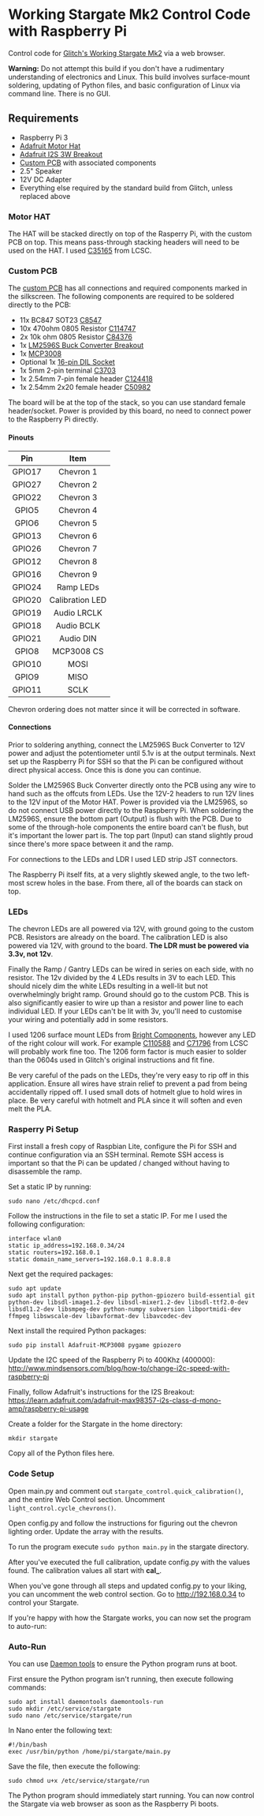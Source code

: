 # Working Stargate Mk2 Control Code with Raspberry Pi

Control code for [Glitch's Working Stargate Mk2](https://www.thingiverse.com/thing:1603423) via a web browser.

**Warning:** Do not attempt this build if you don't have a rudimentary understanding of electronics and Linux. This build involves surface-mount soldering, updating of Python files, and basic configuration of Linux via command line. There is no GUI.

## Requirements
- Raspberry Pi 3
- [Adafruit Motor Hat](https://www.adafruit.com/product/2348)
- [Adafruit I2S 3W Breakout](https://www.adafruit.com/product/3006)
- [Custom PCB](https://easyeda.com/boogleoogle/Stargate-HAT) with associated components
- 2.5" Speaker
- 12V DC Adapter
- Everything else required by the standard build from Glitch, unless replaced above

### Motor HAT
The HAT will be stacked directly on top of the Rasperry Pi, with the custom PCB on top. This means pass-through stacking headers will need to be used on the HAT. I used [C35165](https://lcsc.com/product-detail/Female-Header_2-54mm-2-20P_C35165.html) from LCSC.

### Custom PCB

The [custom PCB](https://easyeda.com/boogleoogle/Stargate-HAT) has all connections and required components marked in the silkscreen. The following components are required to be soldered directly to the PCB:

 - 11x BC847 SOT23 [C8547](https://lcsc.com/product-detail/Transistors-NPN-PNP_BC847A-1E_C8574.html)
 - 10x 470ohm 0805 Resistor [C114747](https://lcsc.com/product-detail/Chip-Resistor-Surface-Mount_470R-471-5_C114747.html)
 - 2x 10k ohm 0805 Resistor [C84376](https://lcsc.com/product-detail/Chip-Resistor-Surface-Mount_10KR-1002-1_C84376.html)
 - 1x [LM2596S Buck Converter Breakout](https://www.bitsbox.co.uk/index.php?main_page=product_info&cPath=140_171&products_id=3202)
 - 1x [MCP3008](https://www.bitsbox.co.uk/index.php?main_page=product_info&cPath=140_166&products_id=2274)
 - Optional 1x [16-pin DIL Socket](https://www.bitsbox.co.uk/index.php?main_page=product_info&cPath=255_256&products_id=1933)
 - 1x 5mm 2-pin terminal [C3703](https://lcsc.com/product-detail/Terminal-Blocks_WJ127-5-0-2P_C3703.html)
 - 1x 2.54mm 7-pin female header [C124418](https://lcsc.com/product-detail/Female-Header_Shenzhen-Cancome-Female-header-1-7P-2-54mm-Straight-line_C124418.html)
 - 1x 2.54mm 2x20 female header [C50982](https://lcsc.com/product-detail/Female-Header_2-54mm-2-20PFemale-header_C50982.html)

The board will be at the top of the stack, so you can use standard female header/socket. Power is provided by this board, no need to connect power to the Raspberry Pi directly.

#### Pinouts

| Pin | Item |
| :---: | :---: |
| GPIO17 | Chevron 1 |
| GPIO27 | Chevron 2 |
| GPIO22 | Chevron 3 |
| GPIO5 | Chevron 4 |
| GPIO6 | Chevron 5 |
| GPIO13 | Chevron 6 |
| GPIO26 | Chevron 7 |
| GPIO12 | Chevron 8 |
| GPIO16 | Chevron 9 |
| GPIO24 | Ramp LEDs |
| GPIO20| Calibration LED |
| GPIO19 | Audio LRCLK |
| GPIO18 | Audio BCLK |
| GPIO21 | Audio DIN |
| GPIO8 | MCP3008 CS |
| GPIO10 | MOSI |
| GPIO9 | MISO |
| GPIO11 | SCLK |

Chevron ordering does not matter since it will be corrected in software.

#### Connections

Prior to soldering anything, connect the LM2596S Buck Converter to 12V power and adjust the potentiometer until 5.1v is at the output terminals. Next set up the Raspberry Pi for SSH so that the Pi can be configured without direct physical access. Once this is done you can continue.

Solder the LM2596S Buck Converter directly onto the PCB using any wire to hand such as the offcuts from LEDs. Use the 12V-2 headers to run 12V lines to the 12V input of the Motor HAT. Power is provided via the LM2596S, so do not connect USB power directly to the Raspberry Pi. When soldering the LM2596S, ensure the bottom part (Output) is flush with the PCB. Due to some of the through-hole components the entire board can't be flush, but it's important the lower part is. The top part (Input) can stand slightly proud since there's more space between it and the ramp.

For connections to the LEDs and LDR I used LED strip JST connectors.

The Raspberry Pi itself fits, at a very slightly skewed angle, to the two left-most screw holes in the base. From there, all of the boards can stack on top.

### LEDs
The chevron LEDs are all powered via 12V, with ground going to the custom PCB. Resistors are already on the board. The calibration LED is also powered via 12V, with ground to the board. **The LDR must be powered via 3.3v, not 12v**.

Finally the Ramp / Gantry LEDs can be wired in series on each side, with no resistor. The 12v divided by the 4 LEDs results in 3V to each LED. This should nicely dim the white LEDs resulting in a well-lit but not overwhelmingly bright ramp. Ground should go to the custom PCB. This is also significantly easier to wire up than a resistor and power line to each individual LED. If your LEDs can't be lit with 3v, you'll need to customise your wiring and potentially add in some resistors.

I used 1206 surface mount LEDs from [Bright Components](http://bright-components.co.uk/), however any LED of the right colour will work. For example [C110588](https://lcsc.com/product-detail/Light-Emitting-Diodes-LED_LED-26-21-UYC-S530-A3-TR8_C110588.html) and [C71796](https://lcsc.com/product-detail/Light-Emitting-Diodes-LED_white1206-Non-warm-tones-of-white_C71796.html) from LCSC will probably work fine too. The 1206 form factor is much easier to solder than the 0604s used in Glitch's original instructions and fit fine.

Be very careful of the pads on the LEDs, they're very easy to rip off in this application. Ensure all wires have strain relief to prevent a pad from being accidentally ripped off. I used small dots of hotmelt glue to hold wires in place. Be very careful with hotmelt and PLA since it will soften and even melt the PLA.

### Rasperry Pi Setup

First install a fresh copy of Raspbian Lite, configure the Pi for SSH and continue configuration via an SSH terminal. Remote SSH access is important so that the Pi can be updated / changed without having to disassemble the ramp.

Set a static IP by running:

`sudo nano /etc/dhcpcd.conf`

Follow the instructions in the file to set a static IP. For me I used the following configuration:

```
interface wlan0
static ip_address=192.168.0.34/24
static routers=192.168.0.1
static domain_name_servers=192.168.0.1 8.8.8.8
```

Next get the required packages:

```
sudo apt update
sudo apt install python python-pip python-gpiozero build-essential git python-dev libsdl-image1.2-dev libsdl-mixer1.2-dev libsdl-ttf2.0-dev   libsdl1.2-dev libsmpeg-dev python-numpy subversion libportmidi-dev ffmpeg libswscale-dev libavformat-dev libavcodec-dev
```

Next install the required Python packages:

`sudo pip install Adafruit-MCP3008 pygame gpiozero`

Update the I2C speed of the Raspberry Pi to 400Khz (400000): http://www.mindsensors.com/blog/how-to/change-i2c-speed-with-raspberry-pi

Finally, follow Adafruit's instructions for the I2S Breakout: https://learn.adafruit.com/adafruit-max98357-i2s-class-d-mono-amp/raspberry-pi-usage

Create a folder for the Stargate in the home directory:

`mkdir stargate`

Copy all of the Python files here.

### Code Setup

Open main.py and comment out `stargate_control.quick_calibration()`, and the entire Web Control section. Uncomment `light_control.cycle_chevrons()`.

Open config.py and follow the instructions for figuring out the chevron lighting order. Update the array with the results.

To run the program execute `sudo python main.py` in the stargate directory.

After you've executed the full calibration, update config.py with the values found. The calibration values all start with **cal_**.

When you've gone through all steps and updated config.py to your liking, you can uncomment the web control section. Go to http://192.168.0.34 to control your Stargate.

If you're happy with how the Stargate works, you can now set the program to auto-run:

### Auto-Run

You can use [Daemon tools](https://samliu.github.io/2017/01/10/daemontools-cheatsheet.html) to ensure the Python program runs at boot.

First ensure the Python program isn't running, then execute following commands:

```
sudo apt install daemontools daemontools-run
sudo mkdir /etc/service/stargate
sudo nano /etc/service/stargate/run
```

In Nano enter the following text:

```
#!/bin/bash
exec /usr/bin/python /home/pi/stargate/main.py
```

Save the file, then execute the following:

`sudo chmod u+x /etc/service/stargate/run`

The Python program should immediately start running. You can now control the Stargate via web browser as soon as the Raspberry Pi boots.
